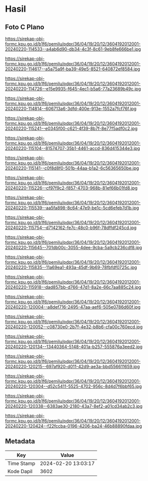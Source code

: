 # Hasil

## Foto C Plano

https://sirekap-obj-formc.kpu.go.id/b1f6/pemilu/pdpr/36/04/19/20/12/3604192012001-20240220-114533--a4ab6d90-db34-4c3f-8c61-9eb8fe666be1.jpg

https://sirekap-obj-formc.kpu.go.id/b1f6/pemilu/pdpr/36/04/19/20/12/3604192012001-20240220-114617--a5a75a9f-ba39-49e5-8521-640872ef8584.jpg

https://sirekap-obj-formc.kpu.go.id/b1f6/pemilu/pdpr/36/04/19/20/12/3604192012001-20240220-114726--e15e9935-f645-4ec1-b5a6-77a23689b49c.jpg

https://sirekap-obj-formc.kpu.go.id/b1f6/pemilu/pdpr/36/04/19/20/12/3604192012001-20240220-114814--606713a6-3dfd-400e-913e-1552a7fcf76f.jpg

https://sirekap-obj-formc.kpu.go.id/b1f6/pemilu/pdpr/36/04/19/20/12/3604192012001-20240220-115241--e0345f00-c621-4f39-8b7f-8e77f5adf0c2.jpg

https://sirekap-obj-formc.kpu.go.id/b1f6/pemilu/pdpr/36/04/19/20/12/3604192012001-20240220-115104--81574707-35b1-4461-accd-836d415344e3.jpg

https://sirekap-obj-formc.kpu.go.id/b1f6/pemilu/pdpr/36/04/19/20/12/3604192012001-20240220-115141--c0f8d8f0-501b-44aa-b1a2-6c56365650be.jpg

https://sirekap-obj-formc.kpu.go.id/b1f6/pemilu/pdpr/36/04/19/20/12/3604192012001-20240220-115226--cf97f9c2-f857-4703-968b-81ef66b01fd8.jpg

https://sirekap-obj-formc.kpu.go.id/b1f6/pemilu/pdpr/36/04/19/20/12/3604192012001-20240220-115539--aa5fa898-8c64-47e9-be1c-5cd6efeb7d1b.jpg

https://sirekap-obj-formc.kpu.go.id/b1f6/pemilu/pdpr/36/04/19/20/12/3604192012001-20240220-115754--d7142162-fe7c-48c0-b96f-78dffdf245cd.jpg

https://sirekap-obj-formc.kpu.go.id/b1f6/pemilu/pdpr/36/04/19/20/12/3604192012001-20240220-115645--701db00c-3055-4dee-9cba-5a9cb236cdf8.jpg

https://sirekap-obj-formc.kpu.go.id/b1f6/pemilu/pdpr/36/04/19/20/12/3604192012001-20240220-115835--11a69ea1-493a-45df-9b69-78fbfdf0725c.jpg

https://sirekap-obj-formc.kpu.go.id/b1f6/pemilu/pdpr/36/04/19/20/12/3604192012001-20240220-115918--dad857bb-d766-47d1-8a2e-66c7aa885c24.jpg

https://sirekap-obj-formc.kpu.go.id/b1f6/pemilu/pdpr/36/04/19/20/12/3604192012001-20240220-120004--a8def716-2495-47aa-aef6-505e0786d60f.jpg

https://sirekap-obj-formc.kpu.go.id/b1f6/pemilu/pdpr/36/04/19/20/12/3604192012001-20240220-120052--c08730e0-2b7f-4e32-b8b6-cfa00c760ecd.jpg

https://sirekap-obj-formc.kpu.go.id/b1f6/pemilu/pdpr/36/04/19/20/12/3604192012001-20240220-120134--13440364-5148-401a-b257-555876a3eed2.jpg

https://sirekap-obj-formc.kpu.go.id/b1f6/pemilu/pdpr/36/04/19/20/12/3604192012001-20240220-120215--697af920-d011-42d9-ae3a-bbd556611659.jpg

https://sirekap-obj-formc.kpu.go.id/b1f6/pemilu/pdpr/36/04/19/20/12/3604192012001-20240220-120304--d52c5411-5525-4702-956c-8d4d7f6bbf65.jpg

https://sirekap-obj-formc.kpu.go.id/b1f6/pemilu/pdpr/36/04/19/20/12/3604192012001-20240220-120338--6383ae30-2180-43a7-8ef2-a01cd34ab2c3.jpg

https://sirekap-obj-formc.kpu.go.id/b1f6/pemilu/pdpr/36/04/19/20/12/3604192012001-20240220-120424--f22fccba-0196-4206-ba24-46b88890fdaa.jpg


## Metadata

| Key        | Value               |
| ---------- | ------------------- |
| Time Stamp | 2024-02-20 13:03:17 |
| Kode Dapil | 3602                |



